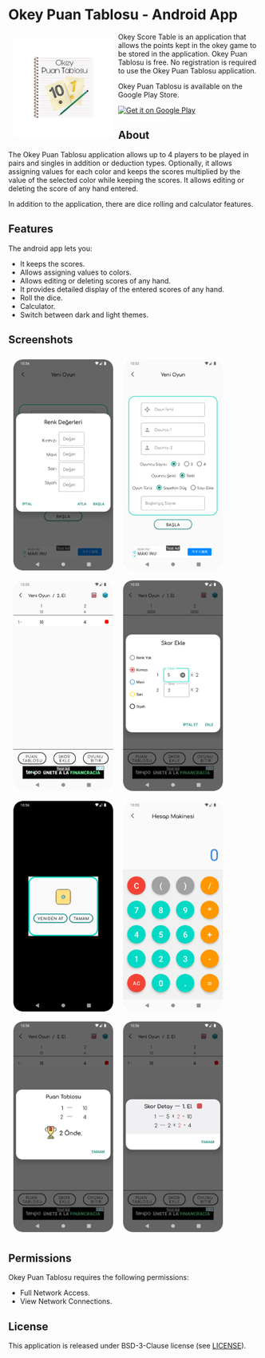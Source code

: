 # Okey Puan Tablosu - Android App

<img src="/readme/ic_logo.png" align="left"
width="200" hspace="10" vspace="10">

Okey Score Table is an application that allows the points kept in the okey game to be stored in the application. 
Okey Puan Tablosu is free.
No registration is required to use the Okey Puan Tablosu application.

Okey Puan Tablosu is available on the Google Play Store.

<p align="left">
<a href="https://play.google.com/store/apps/details?id=com.mahmutalperenunal.okeypuantablosu">
    <img alt="Get it on Google Play"
        height="80"
        src="https://play.google.com/intl/en_us/badges/images/generic/en_badge_web_generic.png" />
</a>  

## About

The Okey Puan Tablosu application allows up to 4 players to be played in pairs and singles in addition or deduction types. Optionally, it allows assigning values ​​for each color and keeps the scores multiplied by the value of the selected color while keeping the scores. It allows editing or deleting the score of any hand entered.

In addition to the application, there are dice rolling and calculator features.

## Features

The android app lets you:
- It keeps the scores.
- Allows assigning values to colors.
- Allows editing or deleting scores of any hand.
- It provides detailed display of the entered scores of any hand.
- Roll the dice.
- Calculator.
- Switch between dark and light themes.

## Screenshots

[<img src="/readme/Screenshot_20221111_105411.png" align="center"
width="200"
    hspace="10" vspace="10">](/readme/Screenshot_20221111_105411.png)
[<img src="/readme/Screenshot_20221111_105446.png" align="left"
width="200"
    hspace="10" vspace="10">](/readme/Screenshot_20221111_105446.png)
[<img src="/readme/Screenshot_20221111_105539.png" align="center"
width="200"
    hspace="10" vspace="10">](/readme/Screenshot_20221111_105539.png)
[<img src="/readme/Screenshot_20221111_105553.png" align="left"
width="200"
    hspace="10" vspace="10">](/readme/Screenshot_20221111_105553.png)
[<img src="/readme/Screenshot_20221111_105603.png" align="center"
width="200"
    hspace="10" vspace="10">](/readme/Screenshot_20221111_105603.png)
[<img src="/readme/Screenshot_20221111_105618.png" align="left"
width="200"
    hspace="10" vspace="10">](/readme/Screenshot_20221111_105618.png)
[<img src="/readme/Screenshot_20221111_105634.png" align="center"
width="200"
    hspace="10" vspace="10">](/readme/Screenshot_20221111_105634.png)
[<img src="/readme/Screenshot_20221111_105648.png" align="left"
width="200"
    hspace="10" vspace="10">](/readme/Screenshot_20221111_105648.png)

## Permissions

Okey Puan Tablosu requires the following permissions:
- Full Network Access.
- View Network Connections.

## License

This application is released under BSD-3-Clause license (see [LICENSE](LICENSE)).
